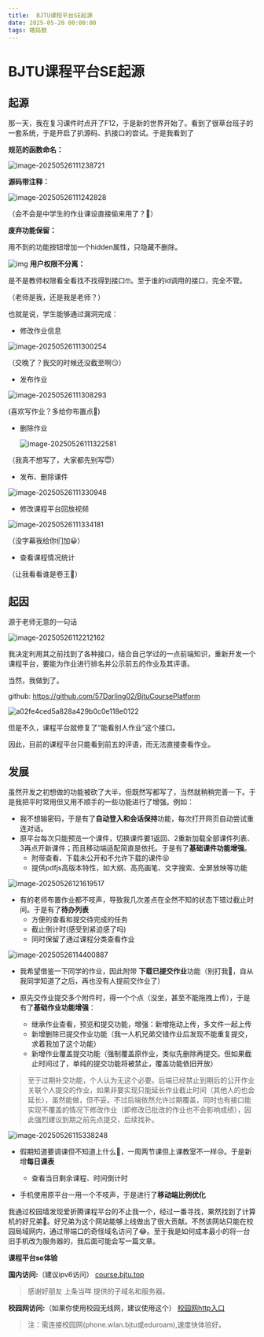```yaml
---
title:  BJTU课程平台SE起源
date: 2025-05-20 00:00:00
tags: 瞎捣鼓 
---
```

# BJTU课程平台SE起源

## 起源

那一天，我在复习课件时点开了F12，于是新的世界开始了。看到了很草台班子的一套系统，于是开启了扒源码、扒接口的尝试。于是我看到了

**规范的函数命名：**

![image-20250526111238721](./BJTU%E8%AF%BE%E7%A8%8B%E5%B9%B3%E5%8F%B0%E8%B5%B7%E6%BA%90SE.assets/image-20250526111238721.png)

**源码带注释：**

![image-20250526111242828](./BJTU%E8%AF%BE%E7%A8%8B%E5%B9%B3%E5%8F%B0%E8%B5%B7%E6%BA%90SE.assets/image-20250526111242828.png)

（会不会是中学生的作业课设直接偷来用了？🤔）

**废弃功能保留：**

用不到的功能按钮增加一个hidden属性，只隐藏不删除。

![img](./BJTU%E8%AF%BE%E7%A8%8B%E5%B9%B3%E5%8F%B0%E8%B5%B7%E6%BA%90SE.assets/image-20250401021641536.png)
**用户权限不分离：**

是不是教师权限看全看找不找得到接口🤓。至于谁的id调用的接口，完全不管。

（老师是我，还是我是老师？）

也就是说，学生能够通过漏洞完成：

- 修改作业信息

![image-20250526111300254](./BJTU%E8%AF%BE%E7%A8%8B%E5%B9%B3%E5%8F%B0%E8%B5%B7%E6%BA%90SE.assets/image-20250526111300254.png)

（交晚了？我交的时候还没截至啊😏）

- 发布作业

![image-20250526111308293](./BJTU%E8%AF%BE%E7%A8%8B%E5%B9%B3%E5%8F%B0%E8%B5%B7%E6%BA%90SE.assets/image-20250526111308293.png)

(喜欢写作业？多给你布置点😤)

- 删除作业

	![image-20250526111322581](./BJTU%E8%AF%BE%E7%A8%8B%E5%B9%B3%E5%8F%B0%E8%B5%B7%E6%BA%90SE.assets/image-20250526111322581.png)

（我真不想写了，大家都先别写😇）

- 发布、删除课件

![image-20250526111330948](./BJTU%E8%AF%BE%E7%A8%8B%E5%B9%B3%E5%8F%B0%E8%B5%B7%E6%BA%90SE.assets/image-20250526111330948.png)

- 修改课程平台回放视频

![image-20250526111334181](./BJTU%E8%AF%BE%E7%A8%8B%E5%B9%B3%E5%8F%B0%E8%B5%B7%E6%BA%90SE.assets/image-20250526111334181.png)

（没字幕我给你们加😀）

- 查看课程情况统计

（让我看看谁是卷王🤨）

## 起因

源于老师无意的一句话

![image-20250526112212162](./BJTU%E8%AF%BE%E7%A8%8B%E5%B9%B3%E5%8F%B0%E8%B5%B7%E6%BA%90SE.assets/image-20250526112212162.png)



我决定利用其之前找到了各种接口，结合自己学过的一点前端知识，重新开发一个课程平台，要能为作业进行排名并公示前五的作业及其评语。

当然，我做到了。

github:
https://github.com/57Darling02/BjtuCoursePlatform

![a02fe4ced5a828a429b0c0e118e0122](./BJTU%E8%AF%BE%E7%A8%8B%E5%B9%B3%E5%8F%B0%E8%B5%B7%E6%BA%90SE.assets/a02fe4ced5a828a429b0c0e118e0122.png)

但是不久，课程平台就修复了“能看别人作业”这个接口。

因此，目前的课程平台只能看到前五的评语，而无法直接查看作业。

## 发展

虽然开发之初想做的功能被砍了大半，但既然写都写了，当然就稍稍完善一下。于是我把平时常用但又用不顺手的一些功能进行了增强。例如：

- 我不想输密码，于是有了**自动登入和会话保持**功能，每次打开网页自动尝试重连对话。
- 原平台每次只能预览一个课件，切换课件要1返回、2重新加载全部课件列表、3再点开新课件；而且移动端适配简直是依托。于是有了**基础课件功能增强**。
	- 附带查看、下载未公开和不允许下载的课件😝
	- 提供pdfjs高版本特性，如大纲、高亮画笔、文字搜索、全屏放映等功能

![image-20250526121619517](./BJTU%E8%AF%BE%E7%A8%8B%E5%B9%B3%E5%8F%B0%E8%B5%B7%E6%BA%90SE.assets/image-20250526121619517.png)

- 有的老师布置作业都不吱声，导致我几次差点在全然不知的状态下错过截止时间。于是有了**待办列表**
	- 方便的查看和提交待完成的任务
	- 截止倒计时(感受到紧迫感了吗)
	- 同时保留了通过课程分类查看作业

![image-20250526114400887](./BJTU%E8%AF%BE%E7%A8%8B%E5%B9%B3%E5%8F%B0%E8%B5%B7%E6%BA%90SE.assets/image-20250526114400887.png)

- 我希望借鉴一下同学的作业，因此附带 **下载已提交作业**功能（别打我🤕，自从我同学知道了之后，再也没有人提前交作业了）

- 原先交作业提交多个附件时，得一个个点（没坐，甚至不能拖拽上传），于是有了**基础作业功能增强**：
	- 继承作业查看，预览和提交功能，增强：新增拖动上传，多文件一起上传
	- 新增删除已提交作业功能（我一人机兄弟交错作业后发现不能重复提交，求着我加了这个功能）
	- 新增作业覆盖提交功能（强制覆盖原作业，类似先删除再提交。但如果截止时间过了，单纯的提交功能将被禁止，覆盖功能依旧开放）

> 至于过期补交功能，个人认为无这个必要。后端已经禁止到期后的公开作业关联个人提交的作业，如果非要实现只能延长作业截止时间（其他人的也会延长），虽然能做，但不妥。不过后端依然允许过期覆盖，同时也有接口能实现不覆盖的情况下修改作业（即修改已批改的作业也不会影响成绩），因此强烈建议到期之前先点提交，后续找补。

![image-20250526115338248](./BJTU%E8%AF%BE%E7%A8%8B%E5%B9%B3%E5%8F%B0%E8%B5%B7%E6%BA%90SE.assets/image-20250526115338248.png)

- 假期知道要调课但不知道上什么🥲，一周两节课但上课教室不一样😢。于是新增**每日课表**
	- 查看当日剩余课程、时间倒计时

- 手机使用原平台一用一个不吱声，于是进行了**移动端比例优化**

​	我通过校园墙发现爱折腾课程平台的不止我一个，经过一番寻找，果然找到了计算机的好兄弟🤗。好兄弟为这个网站能够上线做出了很大贡献。不然该网站只能在校园局域网内，通过带端口的奇怪域名访问了😂。至于我是如何成本最小的将一台旧手机改为服务器的，我后面可能会写一篇文章。

**课程平台se体验**

**国内访问:**（建议ipv6访问） [course.bjtu.top](https://course.bjtu.top/)

> 感谢好朋友 上条当咩 提供的子域名和服务器。

**校园网访问:**（如果你使用校园无线网，建议使用这个） [校园网http入口](http://hw.57d02.cn:8080/)

> 注：需连接校园网(phone.wlan.bjtu或eduroam),速度快体验好。
